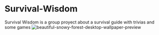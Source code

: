# Survival-Wisdom
Survival Wisdom is a group proyect about a survival guide with trivias and some games
![beautiful-snowy-forest-desktop-wallpaper-preview](https://github.com/nalovalen/Survival-Wisdom/assets/128755514/63f4e10d-9c12-4132-9e9c-821bfcc376ca)
